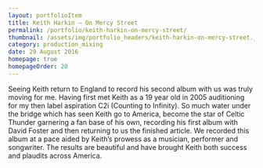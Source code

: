 ```yaml
---
layout: portfolioItem
title: Keith Harkin – On Mercy Street
permalink: /portfolio/keith-harkin-on-mercy-street/
thumbnail: /assets/img/portfolio_headers/keith-harkin-on-mercy-street.jpeg
category: production_mixing
date: 29 August 2016
homepage: true
homepageOrder: 20
---
```


Seeing Keith return to England to record his second album with us was truly moving for me. Having first met Keith as a 19 year old in 2005 auditioning for my then label aspiration C2i (Counting to Infinity). So much water under the bridge which has seen Keith go to America, become the star of Celtic Thunder garnering a fan base of his own, recording his first album with David Foster and then returning to us the finished article. We recorded this album at a pace aided by Keith’s prowess as a musician, performer and songwriter. The results are beautiful and have brought Keith both success and plaudits across America.